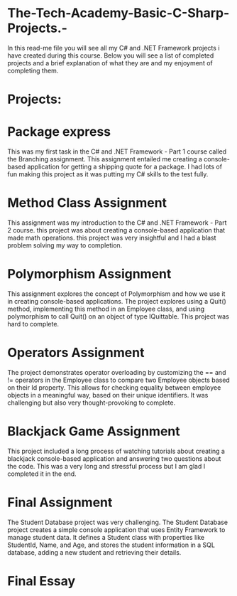 # The-Tech-Academy-Basic-C-Sharp-Projects.-
In this read-me file you will see all my C# and .NET Framework projects i have created during this course. Below you will see a list of completed projects and a brief explanation of what they are and my enjoyment of completing them.


# Projects:

# Package express
This was my first task in the C# and .NET Framework - Part 1 course called the Branching assignment. This assignment entailed me creating a console-based application for getting a shipping quote for a package. I had lots of fun making this project as it was putting my C# skills to the test fully.

# Method Class Assignment
This assignment was my introduction to the C# and .NET Framework - Part 2 course. this project was about creating a console-based application that made math operations. this project was very insightful and I had a blast problem solving my way to completion.

# Polymorphism Assignment
This assignment explores the concept of Polymorphism and how we use it in creating console-based applications. The project explores using a  Quit() method, implementing this method in an Employee class, and using polymorphism to call Quit() on an object of type IQuittable. This project was hard to complete.

# Operators Assignment
The project demonstrates operator overloading by customizing the == and != operators in the Employee class to compare two Employee objects based on their Id property. This allows for checking equality between employee objects in a meaningful way, based on their unique identifiers. It was challenging but also very thought-provoking to complete.

# Blackjack Game Assignment
This project included a long process of watching tutorials about creating a blackjack console-based application and answering two questions about the code. This was a very long and stressful process but I am glad I completed it in the end.

# Final Assignment
The Student Database project was very challenging. The Student Database project creates a simple console application that uses Entity Framework to manage student data. It defines a Student class with properties like StudentId, Name, and Age, and stores the student information in a SQL database, adding a new student and retrieving their details.

# Final Essay
